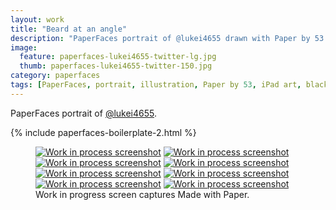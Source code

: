 ```yaml
---
layout: work
title: "Beard at an angle"
description: "PaperFaces portrait of @lukei4655 drawn with Paper by 53 on an iPad."
image: 
  feature: paperfaces-lukei4655-twitter-lg.jpg
  thumb: paperfaces-lukei4655-twitter-150.jpg
category: paperfaces
tags: [PaperFaces, portrait, illustration, Paper by 53, iPad art, black and white]
---
```


PaperFaces portrait of [@lukei4655](http://twitter.com/lukei4655).

{% include paperfaces-boilerplate-2.html %}

<figure class="third">
	<a href="{{ site.url }}/images/paperfaces-lukei4655-process-1-lg.jpg"><img src="{{ site.url }}/images/paperfaces-lukei4655-process-1-600.jpg" alt="Work in process screenshot"></a>
	<a href="{{ site.url }}/images/paperfaces-lukei4655-process-2-lg.jpg"><img src="{{ site.url }}/images/paperfaces-lukei4655-process-2-600.jpg" alt="Work in process screenshot"></a>
	<a href="{{ site.url }}/images/paperfaces-lukei4655-process-3-lg.jpg"><img src="{{ site.url }}/images/paperfaces-lukei4655-process-3-600.jpg" alt="Work in process screenshot"></a>
	<a href="{{ site.url }}/images/paperfaces-lukei4655-process-4-lg.jpg"><img src="{{ site.url }}/images/paperfaces-lukei4655-process-4-600.jpg" alt="Work in process screenshot"></a>
	<a href="{{ site.url }}/images/paperfaces-lukei4655-process-5-lg.jpg"><img src="{{ site.url }}/images/paperfaces-lukei4655-process-5-600.jpg" alt="Work in process screenshot"></a>
	<a href="{{ site.url }}/images/paperfaces-lukei4655-process-6-lg.jpg"><img src="{{ site.url }}/images/paperfaces-lukei4655-process-6-600.jpg" alt="Work in process screenshot"></a>
	<a href="{{ site.url }}/images/paperfaces-lukei4655-process-7-lg.jpg"><img src="{{ site.url }}/images/paperfaces-lukei4655-process-7-600.jpg" alt="Work in process screenshot"></a>
	<a href="{{ site.url }}/images/paperfaces-lukei4655-process-8-lg.jpg"><img src="{{ site.url }}/images/paperfaces-lukei4655-process-8-600.jpg" alt="Work in process screenshot"></a>
	<figcaption>Work in progress screen captures Made with Paper.</figcaption>
</figure>
